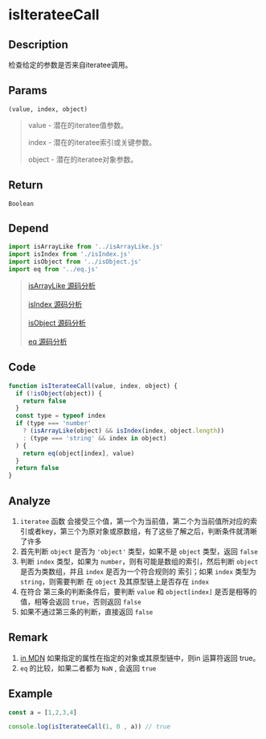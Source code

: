 # isIterateeCall 

## Description 
检查给定的参数是否来自iteratee调用。
## Params
`(value, index, object)`
> value - 潜在的iteratee值参数。
>
> index - 潜在的iteratee索引或关键参数。
>
> object - 潜在的iteratee对象参数。
>

## Return
`Boolean`
## Depend
```js
import isArrayLike from '../isArrayLike.js'
import isIndex from './isIndex.js'
import isObject from '../isObject.js'
import eq from '../eq.js'
```
> [isArrayLike 源码分析](../export/isArrayLike.md)
> <br/>
> <br/>
> [isIndex 源码分析](./isIndex.md)
> <br/>
> <br/>
> [isObject 源码分析](../export/isObject.md)
> <br/>
> <br/>
> [eq 源码分析](../export/eq.md)

## Code
```js
function isIterateeCall(value, index, object) {
  if (!isObject(object)) {
    return false
  }
  const type = typeof index
  if (type === 'number'
    ? (isArrayLike(object) && isIndex(index, object.length))
    : (type === 'string' && index in object)
  ) {
    return eq(object[index], value)
  }
  return false
}
```
## Analyze
1. `iteratee` 函数 会接受三个值，第一个为当前值，第二个为当前值所对应的索引或者key，第三个为原对象或原数组，有了这些了解之后，判断条件就清晰了许多
2. 首先判断 `object` 是否为 `'object'` 类型，如果不是 `object` 类型，返回 `false` 
3. 判断 `index` 类型，如果为 `number`，则有可能是数组的索引，然后判断 `object` 是否为类数组，并且 `index` 是否为一个符合规则的 索引；如果 `index` 类型为 `string`，则需要判断 在 `object` 及其原型链上是否存在 `index`
4. 在符合 第三条的判断条件后，要判断 `value` 和 `object[index]` 是否是相等的值，相等会返回 `true`，否则返回 `false`
5. 如果不通过第三条的判断，直接返回 `false`
## Remark
1. [in MDN](https://developer.mozilla.org/zh-CN/docs/Web/JavaScript/Reference/Operators/in)
    如果指定的属性在指定的对象或其原型链中，则in 运算符返回 true。
2. `eq` 的比较，如果二者都为 `NaN` , 会返回 `true`
## Example
```js
const a = [1,2,3,4]

console.log(isIterateeCall(1, 0 , a)) // true
```
